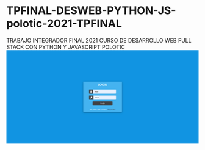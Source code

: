 # TPFINAL-DESWEB-PYTHON-JS-polotic-2021-TPFINAL
TRABAJO INTEGRADOR FINAL 2021 CURSO DE DESARROLLO WEB FULL STACK CON PYTHON Y JAVASCRIPT POLOTIC
![](static/images/fotos/1.jpg)
